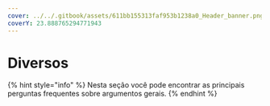 ```yaml
---
cover: ../../.gitbook/assets/611bb155313faf953b1238a0_Header_banner.png
coverY: 23.888765294771943
---
```


# Diversos

{% hint style="info" %}
Nesta seção você pode encontrar as principais perguntas frequentes sobre argumentos gerais.
{% endhint %}
